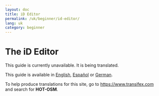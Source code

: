 ```yaml
---
layout: doc
title: iD Editor
permalink: /uk/beginner/id-editor/
lang: uk
category: beginner
---
```


The iD Editor
=============

This guide is currently unavailable. It is being translated.  

This guide is available in [English](/en/beginner/id-editor/), [Español](/es/beginner/id-editor/) or [German](/de/beginner/id-editor/).  


To help produce translations for this site, go to <https://www.transifex.com> and search for **HOT-OSM**.
